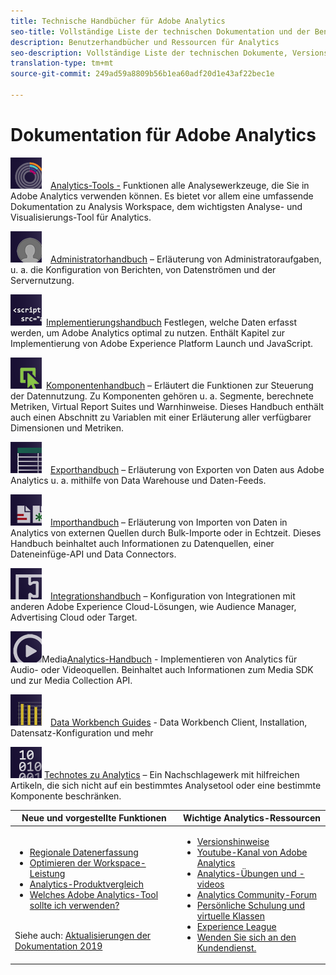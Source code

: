 ```yaml
---
title: Technische Handbücher für Adobe Analytics
seo-title: Vollständige Liste der technischen Dokumentation und der Benutzerhandbücher für Adobe Analytics
description: Benutzerhandbücher und Ressourcen für Analytics
seo-description: Vollständige Liste der technischen Dokumente, Versionshinweise und Benutzerhandbücher für Adobe Analytics.
translation-type: tm+mt
source-git-commit: 249ad59a8809b56b1ea60adf20d1e43af22bec1e

---
```



# Dokumentation für Adobe Analytics

[![Tools](assets/analyze_50px.png)](/help/analyze/home.md) [Analytics-Tools -](/help/analyze/home.md) Funktionen alle Analysewerkzeuge, die Sie in Adobe Analytics verwenden können. Es bietet vor allem eine umfassende Dokumentation zu Analysis Workspace, dem wichtigsten Analyse- und Visualisierungs-Tool für Analytics.

[![Administration](assets/admin_50px.png)](/help/admin/home.md) [Administratorhandbuch](/help/admin/home.md) – Erläuterung von Administratoraufgaben, u. a. die Konfiguration von Berichten, von Datenströmen und der Servernutzung.

[![Implementierung](assets/implement_50px.png)](/help/implement/home.md) [Implementierungshandbuch](/help/implement/home.md) Festlegen, welche Daten erfasst werden, um Adobe Analytics optimal zu nutzen. Enthält Kapitel zur Implementierung von Adobe Experience Platform Launch und JavaScript.

[![Komponenten](assets/components_50px.png)](/help/components/home.md) [Komponentenhandbuch](/help/components/home.md) – Erläutert die Funktionen zur Steuerung der Datennutzung. Zu Komponenten gehören u. a. Segmente, berechnete Metriken, Virtual Report Suites und Warnhinweise. Dieses Handbuch enthält auch einen Abschnitt zu Variablen mit einer Erläuterung aller verfügbarer Dimensionen und Metriken.

[![Export](assets/export_50px.png)](/help/export/home.md) [Exporthandbuch](/help/export/home.md) – Erläuterung von Exporten von Daten aus Adobe Analytics u. a. mithilfe von Data Warehouse und Daten-Feeds.

[![Import](assets/import_50px.png)](/help/import/home.md) [Importhandbuch](/help/import/home.md) – Erläuterung von Importen von Daten in Analytics von externen Quellen durch Bulk-Importe oder in Echtzeit. Dieses Handbuch beinhaltet auch Informationen zu Datenquellen, einer Dateneinfüge-API und Data Connectors.

[![Integration](assets/integrate_50px.png)](/help/integrate/home.md) [Integrationshandbuch](/help/integrate/home.md) – Konfiguration von Integrationen mit anderen Adobe Experience Cloud-Lösungen, wie Audience Manager, Advertising Cloud oder Target.

[![Media Analytics](assets/media_50px.png)](https://docs.adobe.com/content/help/en/media-analytics/using/media-overview.html)Media[Analytics-Handbuch](https://docs.adobe.com/content/help/en/media-analytics/using/media-overview.html) - Implementieren von Analytics für Audio- oder Videoquellen. Beinhaltet auch Informationen zum Media SDK und zur Media Collection API.

[![DWB](assets/workbench_50px.png)](https://marketing.adobe.com/resources/help/en_US/insight/) [Data Workbench Guides](https://marketing.adobe.com/resources/help/en_US/insight/) - Data Workbench Client, Installation, Datensatz-Konfiguration und mehr

[![Technotes](assets/technotes_50px.png)](../technotes/home.md) [Technotes zu Analytics](../technotes/home.md) – Ein Nachschlagewerk mit hilfreichen Artikeln, die sich nicht auf ein bestimmtes Analysetool oder eine bestimmte Komponente beschränken.

| Neue und vorgestellte Funktionen | Wichtige Analytics-Ressourcen |
| --- | --- |
| <ul><li>[Regionale Datenerfassung](../technotes/rdc/regional-data-collection.md)</li><li>[Optimieren der Workspace-Leistung](/help/analyze/analysis-workspace/optimizing-performance.md)</li><li>[Analytics-Produktvergleich](/help/admin/c-analytics-product-comparison/analytics-product-comparison.md)</li><li>[Welches Adobe Analytics-Tool sollte ich verwenden?](/help/admin/c-analytics-product-comparison/which-analytics-tool.md)</li></ul><br> Siehe auch: [Aktualisierungen der Dokumentation 2019](doc-updates.md) | <ul><li> [Versionshinweise](https://marketing.adobe.com/resources/help/en_US/whatsnew/)</li><li> [Youtube-Kanal von Adobe Analytics](https://www.youtube.com/channel/UC8I6bqCk7gO6YdoMz6W5fvw)</li><li>[Analytics-Übungen und -videos](https://helpx.adobe.com/analytics/kt/index/analytics-videos.html)</li><li>[Analytics Community-Forum](https://forums.adobe.com/community/experience-cloud/analytics-cloud/analytics)</li><li>[Persönliche Schulung und virtuelle Klassen](https://training.adobe.com/training/courses.html#solution=adobeAnalytics)</li><li>[Experience League](https://landing.adobe.com/experience-league/)</li><li>[Wenden Sie sich an den Kundendienst.](https://helpx.adobe.com/support/analytics.html)</li></ul> |

<!-- Keep around for now

## Analytics reporting capabilities

Here is a comprehensive list of and links to all the reporting capabilities in Adobe Analytics.

* [Analysis Workspace](../analyze/analysis-workspace/analysis-workspace-features.md)
* [Report Builder](../analyze/report-builder/home.md)
* [Data Warehouse](../export/data-warehouse/data-warehouse.md)
* [Mobile Services UI](https://docs.adobe.com/content/help/en/mobile-services/using/home.html)
* [Data Workbench](https://marketing.adobe.com/resources/help/en_US/insight/)
* [Reports & Analytics](../analyze/reports-analytics/getting-started.md)
* [Ad Hoc Analysis](../analyze/ad-hoc-analysis/adhoc-home.md)

### Analytics feature list

*   [Activity Map](/help/analyze/activity-map/activity-map.md)
*   [Anomaly Detection](/help/analyze/analysis-workspace/virtual-analyst/c-anomaly-detection/statistics-anomaly-detection.md)
*   [Bot filtering](/help/admin/admin/bot-rules/bot-rules.md)
*   [Calculated Metrics](/help/components/c-calcmetrics/cm-overview.md)
*   [Classifications](/help/components/c-classifications2/c-classifications.md)
*   [Cohort Analysis](/help/analyze/analysis-workspace/visualizations/cohort-table/cohort-analysis.md)
*   [Contribution Analysis](/help/analyze/analysis-workspace/virtual-analyst/c-anomaly-detection/anomaly-detection.md)
*   [Data Connectors](https://www.adobeexchange.com/experiencecloud.html)
*   [Data Feeds](/help/export/analytics-data-feed/c-getstarted/data-feed-overview.md)   
*   [Data Sources](/help/import/c-data-sources/datasrc-home.md)  
*   [Fallout](/help/analyze/analysis-workspace/visualizations/fallout/fallout-flow.md)
*   [Flow](/help/analyze/analysis-workspace/visualizations/c-flow/flow.md)
*   [Intelligent Alerts](/help/components/c-alerts/intellligent-alerts.md)
*   [Mobile App SDK](https://docs.adobe.com/content/help/en/mobile-services/using/home.html)  
*   [Real-time reporting](/help/components/c-real-time-reporting/realtime.md)
*   [Segmentation](/help/components/c-segmentation/seg-home.md)
*   [Segment Comparison](/help/analyze/analysis-workspace/c-panels/c-segment-comparison/segment-comparison.md)
*   [Video Tracking](https://docs.adobe.com/content/help/en/media-analytics/using/media-overview.html)
*   [Virtual Report Suites](/help/components/vrs/vrs-about.md)

## Contact options

Support delegates can get assisted support via:

**In-Product:**

1.  [Sign in to Adobe Analytics.](https://sc.omniture.com/login/)
2.  Navigate to **Help** > **Customer Care**.  

**Phone:** 1-800-497-0335 (US & Canada).

Get [phone numbers for other regions](https://helpx.adobe.com/contact/dma-external/DMACustomeCareRegionalPhoneNumbers.html).

**Email:**

1.  Include [case details](https://helpx.adobe.com/experience-cloud/enterprise-email-support-guidelines.html) to open a ticket via email. 
1.  Send your case to [customercare@adobe.com](mailto:customercare@adobe.com).

Not sure if you’re a **support delegate**? Find out if this [user type applies to you](https://helpx.adobe.com/experience-cloud/supported-users.html) and learn about our [enterprise support terms](https://helpx.adobe.com/support/programs/enterprise-support-terms.html).  
 -->
